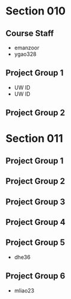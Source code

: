 # Section 010

## Course Staff

   * emanzoor
   * ygao328

## Project Group 1

   * UW ID
   * UW ID

## Project Group 2

# Section 011

## Project Group 1

## Project Group 2

## Project Group 3

## Project Group 4

## Project Group 5

   * dhe36
   
## Project Group 6

   * mliao23

